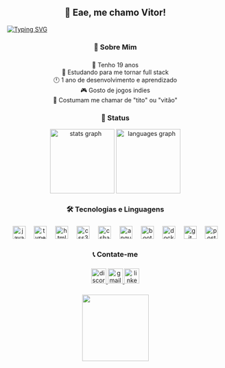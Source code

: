 <h2 align="center">👋 Eae,  me chamo Vitor!</h2>

[![Typing SVG](https://readme-typing-svg.demolab.com?font=Pixelify+Sans&pause=1000&repeat=false&random=false&width=435&lines=Seja+Bem-vindo(a)+ao+meu+perfil!;Fique+%C3%A0+vontade+para+explor%C3%A1-lo.;E+compartilhar+suas+ideias+caso+queira.;Aproveite+a+estadia!;.;..;...;Ainda+por+aqui%3F;J%C3%A1+terminou+de+visualizar+os+projetos%3F;...;Hum...Bem...;%C3%93timo+tempo+para+um+caf%C3%A9%2C+n%C3%A3o+acha%3F;...;Quer+jogar+um+jogo%3F;Pedra%2C+papel+ou+tesoura%2C+conhece%3F;Voc%C3%AA+s%C3%B3+tem+uma+chance%2C+ok%3F;Vamos+l%C3%A1...;3...;2..;1.;Pedra!;E+a%C3%AD%2C+quem+ganhou%3F;Deu+empate%3F+;Sem+trapacear!++Estou+de+olho+%F0%9F%91%81%EF%B8%8F%E2%80%8D%F0%9F%97%A8%EF%B8%8F;Bem...+foi+um+bom+jogo.;At%C3%A9+mais!;%3AD)](https://git.io/typing-svg)

###

<h3 align="center">👤 Sobre Mim</h3>

###

<p align="center">🎂 Tenho 19 anos<br>📖 Estudando para me tornar full stack<br>🕛 1 ano de desenvolvimento e aprendizado<br>🎮 Gosto de jogos indies<br>💭 Costumam me chamar de "tito" ou "vitão"</p>

###

<h3 align="center">💫 Status</h3>

<div align="center">
  <img src="https://github-readme-stats.vercel.app/api?username=viitotito&hide_title=false&hide_rank=false&show_icons=true&include_all_commits=true&count_private=true&disable_animations=false&theme=dracula&locale=en&hide_border=false" height="150" alt="stats graph"  />
  <img src="https://github-readme-stats.vercel.app/api/top-langs?username=viitotito&locale=en&hide_title=false&layout=compact&card_width=320&langs_count=5&theme=dracula&hide_border=false" height="150" alt="languages graph"  />
</div>

###

<h3 align="center">🛠️ Tecnologias e Linguagens</h3>

###

<div align="center">
  <img src="https://cdn.jsdelivr.net/gh/devicons/devicon/icons/javascript/javascript-original.svg" height="30" alt="javascript logo"  />
  <img width="12" />
  <img src="https://cdn.jsdelivr.net/gh/devicons/devicon/icons/typescript/typescript-original.svg" height="30" alt="typescript logo"  />
  <img width="12" />
  <img src="https://cdn.jsdelivr.net/gh/devicons/devicon/icons/html5/html5-original.svg" height="30" alt="html5 logo"  />
  <img width="12" />
  <img src="https://cdn.jsdelivr.net/gh/devicons/devicon/icons/css3/css3-original.svg" height="30" alt="css3 logo"  />
  <img width="12" />
  <img src="https://cdn.jsdelivr.net/gh/devicons/devicon/icons/csharp/csharp-original.svg" height="30" alt="csharp logo"  />
  <img width="12" />
  <img src="https://cdn.jsdelivr.net/gh/devicons/devicon/icons/angularjs/angularjs-original.svg" height="30" alt="angularjs logo"  />
  <img width="12" />
  <img src="https://cdn.jsdelivr.net/gh/devicons/devicon/icons/bootstrap/bootstrap-original.svg" height="30" alt="bootstrap logo"  />
  <img width="12" />
  <img src="https://cdn.jsdelivr.net/gh/devicons/devicon/icons/docker/docker-original.svg" height="30" alt="docker logo"  />
  <img width="12" />
  <img src="https://cdn.jsdelivr.net/gh/devicons/devicon/icons/git/git-original.svg" height="30" alt="git logo"  />
  <img width="12" />
  <img src="https://cdn.jsdelivr.net/gh/devicons/devicon/icons/postgresql/postgresql-original.svg" height="30" alt="postgresql logo"  />
</div>

###

<h3 align="center">📞 Contate-me</h3>

###

<div align="center">
  <a href="Tito#2621" target="_blank">
    <img src="https://img.shields.io/static/v1?message=Discord&logo=discord&label=&color=7289DA&logoColor=white&labelColor=&style=for-the-badge" height="35" alt="discord logo"  />
  </a>
  <a href="viitomontunes@gmail.com" target="_blank">
    <img src="https://img.shields.io/static/v1?message=Gmail&logo=gmail&label=&color=D14836&logoColor=white&labelColor=&style=for-the-badge" height="35" alt="gmail logo"  />
  </a>
  <a href="https://www.linkedin.com/in/viito-tito/" target="_blank">
    <img src="https://img.shields.io/static/v1?message=LinkedIn&logo=linkedin&label=&color=0077B5&logoColor=white&labelColor=&style=for-the-badge" height="35" alt="linkedin logo"  />
  </a>
</div>

###

<div align="center">
  <img height="155" src="https://media.giphy.com/media/v1.Y2lkPTc5MGI3NjExNmJnYnZuOHprNGJ1cDg4ZjJuMG9qODdreDM3dGJnMm00YjQ5ZG10NyZlcD12MV9pbnRlcm5hbF9naWZfYnlfaWQmY3Q9Zw/ZB04RpQBkm3Z0qV6KG/giphy.gif"  />
</div>

###
